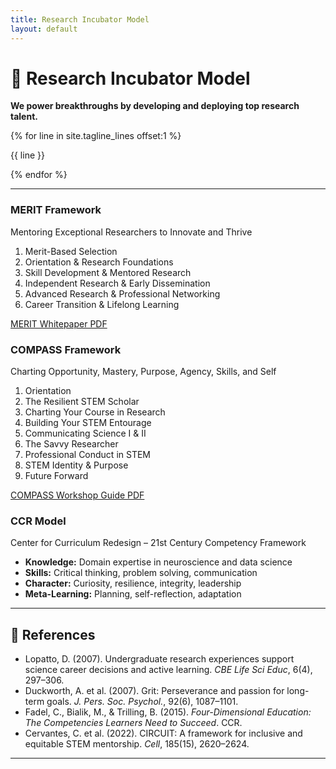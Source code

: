 ```yaml
---
title: Research Incubator Model
layout: default
---
```


<div class="main-content">

<div class="models-hero">
  <h1>🧠 Research Incubator Model</h1>
</div>

<section class="section">
<div class="cards-grid">
  <div class="card text-center" style="max-width: 600px; margin: 0 auto;">
    <p><strong>We power breakthroughs by developing and deploying top research talent.</strong></p>
  </div>
</div>
</section>


<!-- Program Tagline -->
<section class="section section-highlight">
<div class="cards-grid">
  <div class="card text-center" style="max-width: 700px; margin: 0 auto;">
    {% for line in site.tagline_lines offset:1 %}
    <p class="card-description">{{ line }}</p>
    {% endfor %}
  </div>
</div>
</section>
<hr>
<section class="section">
<div class="cards-grid">
  <div class="card">
    <h3>MERIT Framework</h3>
    <p class="card-description">Mentoring Exceptional Researchers to Innovate and Thrive</p>
    <ol class="list-tight">
      <li>Merit-Based Selection</li>
      <li>Orientation &amp; Research Foundations</li>
      <li>Skill Development &amp; Mentored Research</li>
      <li>Independent Research &amp; Early Dissemination</li>
      <li>Advanced Research &amp; Professional Networking</li>
      <li>Career Transition &amp; Lifelong Learning</li>
    </ol>
    <p><a href="#">MERIT Whitepaper PDF</a></p>
  </div>
  <div class="card">
    <h3>COMPASS Framework</h3>
    <p class="card-description">Charting Opportunity, Mastery, Purpose, Agency, Skills, and Self</p>
    <ol class="list-tight">
      <li>Orientation</li>
      <li>The Resilient STEM Scholar</li>
      <li>Charting Your Course in Research</li>
      <li>Building Your STEM Entourage</li>
      <li>Communicating Science I &amp; II</li>
      <li>The Savvy Researcher</li>
      <li>Professional Conduct in STEM</li>
      <li>STEM Identity &amp; Purpose</li>
      <li>Future Forward</li>
    </ol>
    <p><a href="#">COMPASS Workshop Guide PDF</a></p>
  </div>
  <div class="card">
    <h3>CCR Model</h3>
    <p class="card-description">Center for Curriculum Redesign – 21st Century Competency Framework</p>
    <ul class="list-tight">
      <li><strong>Knowledge:</strong> Domain expertise in neuroscience and data science</li>
      <li><strong>Skills:</strong> Critical thinking, problem solving, communication</li>
      <li><strong>Character:</strong> Curiosity, resilience, integrity, leadership</li>
      <li><strong>Meta-Learning:</strong> Planning, self-reflection, adaptation</li>
    </ul>
  </div>
</div>
</section>
<hr>

## 🔗 References

<ul>
  <li>Lopatto, D. (2007). Undergraduate research experiences support science career decisions and active learning. <em>CBE Life Sci Educ</em>, 6(4), 297–306.</li>
  <li>Duckworth, A. et al. (2007). Grit: Perseverance and passion for long-term goals. <em>J. Pers. Soc. Psychol.</em>, 92(6), 1087–1101.</li>
  <li>Fadel, C., Bialik, M., &amp; Trilling, B. (2015). <em>Four-Dimensional Education: The Competencies Learners Need to Succeed</em>. CCR.</li>
  <li>Cervantes, C. et al. (2022). CIRCUIT: A framework for inclusive and equitable STEM mentorship. <em>Cell</em>, 185(15), 2620–2624.</li>
</ul>

<hr>
</div>
